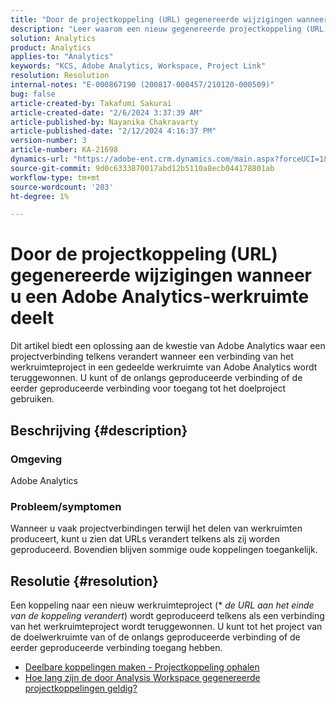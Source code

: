```yaml
---
title: "Door de projectkoppeling (URL) gegenereerde wijzigingen wanneer u een Adobe Analytics-werkruimte deelt"
description: "Leer waarom een nieuw gegenereerde projectkoppeling (URL) verandert wanneer u een Adobe Analytics-werkruimte deelt. U kunt de oude koppeling of de nieuwe koppeling gebruiken voor toegang."
solution: Analytics
product: Analytics
applies-to: "Analytics"
keywords: "KCS, Adobe Analytics, Workspace, Project Link"
resolution: Resolution
internal-notes: "E-000867190 (200817-000457/210120-000509)"
bug: false
article-created-by: Takafumi Sakurai
article-created-date: "2/6/2024 3:37:39 AM"
article-published-by: Nayanika Chakravarty
article-published-date: "2/12/2024 4:16:37 PM"
version-number: 3
article-number: KA-21698
dynamics-url: "https://adobe-ent.crm.dynamics.com/main.aspx?forceUCI=1&pagetype=entityrecord&etn=knowledgearticle&id=a50b240d-a1c4-ee11-9079-6045bd0067ea"
source-git-commit: 9d0c6333870017abd12b5110a8ecb044178801ab
workflow-type: tm+mt
source-wordcount: '203'
ht-degree: 1%

---
```


# Door de projectkoppeling (URL) gegenereerde wijzigingen wanneer u een Adobe Analytics-werkruimte deelt


Dit artikel biedt een oplossing aan de kwestie van Adobe Analytics waar een projectverbinding telkens verandert wanneer een verbinding van het werkruimteproject in een gedeelde werkruimte van Adobe Analytics wordt teruggewonnen. U kunt of de onlangs geproduceerde verbinding of de eerder geproduceerde verbinding voor toegang tot het doelproject gebruiken.

## Beschrijving {#description}


### Omgeving

Adobe Analytics

### Probleem/symptomen

Wanneer u vaak projectverbindingen terwijl het delen van werkruimten produceert, kunt u zien dat URLs verandert telkens als zij worden geproduceerd. Bovendien blijven sommige oude koppelingen toegankelijk.


## Resolutie {#resolution}


Een koppeling naar een nieuw werkruimteproject (\* *de URL aan het einde van de koppeling verandert*) wordt geproduceerd telkens als een verbinding van het werkruimteproject wordt teruggewonnen. U kunt tot het project van de doelwerkruimte van of de onlangs geproduceerde verbinding of de eerder geproduceerde verbinding toegang hebben.

- [Deelbare koppelingen maken - Projectkoppeling ophalen](https://experienceleague.adobe.com/docs/analytics/analyze/analysis-workspace/curate-share/shareable-links.html)
- [Hoe lang zijn de door Analysis Workspace gegenereerde projectkoppelingen geldig?](https://experienceleague.adobe.com/docs/experience-cloud-kcs/kbarticles/KA-21274.html)

